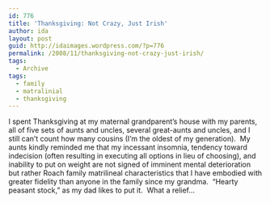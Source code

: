 ```yaml
---
id: 776
title: 'Thanksgiving: Not Crazy, Just Irish'
author: ida
layout: post
guid: http://idaimages.wordpress.com/?p=776
permalink: /2008/11/thanksgiving-not-crazy-just-irish/
tags:
  - Archive
tags:
  - family
  - matralinial
  - thanksgiving
---
```

I spent Thanksgiving at my maternal grandparent’s house with my parents, all of five sets of aunts and uncles, several great-aunts and uncles, and I still can’t count how many cousins (I’m the oldest of my generation).  My aunts kindly reminded me that my incessant insomnia, tendency toward indecision (often resulting in executing all options in lieu of choosing), and inability to put on weight are not signed of imminent mental deterioration but rather Roach family matrilineal characteristics that I have embodied with greater fidelity than anyone in the family since my grandma.  “Hearty peasant stock,” as my dad likes to put it.  What a relief…